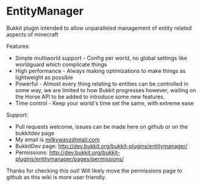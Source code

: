EntityManager
=============

Bukkit plugin intended to allow unparalleled management of entity related aspects of minecraft

Features:
- Simple multiworld support - Config per world, no global settings like worldguard which complicate things
- High performance - Always making optimizations to make things as lightweight as possible
- Powerful - Almost every thing relating to entities can be controlled in some way, we are limited to how Bukkit progresses however, waiting on the Horse API to be added to introduce some new features. 
- Time control - Keep your world's time set the same, with extreme ease

Support: 
- Pull requests welcome, issues can be made here on github or on the bukkitdev page
- My email is milkywayz@mail.com
- BukkitDev page: http://dev.bukkit.org/bukkit-plugins/entitymanager/
- Permissions: http://dev.bukkit.org/bukkit-plugins/entitymanager/pages/permissions/


Thanks for checking this out! Will likely move the permissions page to github as this wiki is more user friendly. 
